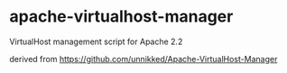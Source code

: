 # apache-virtualhost-manager
VirtualHost management script for Apache 2.2

derived from https://github.com/unnikked/Apache-VirtualHost-Manager
